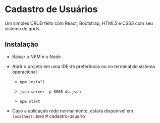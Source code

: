 # Cadastro de Usuários

<p>Um simples CRUD feito com React, Bootstrap, HTML5 e CSS3 com seu sistema de grids.</p>

## Instalação

* Baixar o NPM e o Node

* Abrir o projeto em uma IDE de preferência ou no terminal do sistema operacional

  * `npm install`

  * `json-server -p 8080 db.json`

  * `npm start`
  
* Caso a aplicação rode normalmente, estará disponível em `localhost:3000`
#   c a d a s t r o - u s u a r i o  
 